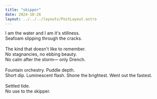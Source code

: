 ```yaml
---
title: "skipper"
date: 2024-10-26
layout: ../../../layouts/PostLayout.astro
---
```


I am the water and I am it's stillness.  
Seafoam slipping through the cracks.  
<br>
The kind that doesn't like to remember.
<br>
No stagnancies, no ebbing beauty.  
No calm after the storm— only Drench.  
<br>
Fountain orchestry. Puddle depth.
<br>
Short dip. Luminescent flash. Shone the brightest. Went out the fastest.  
<br>
Settled tide.  
No use to the skipper.
